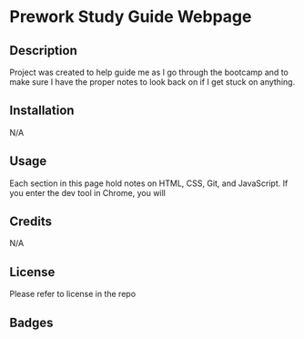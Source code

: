 # Prework Study Guide Webpage

## Description

Project was created to help guide me as I go through the bootcamp and to make sure I have the proper notes to look back on if I get stuck on anything.

## Installation

N/A

## Usage

Each section in this page hold notes on HTML, CSS, Git, and JavaScript. If you enter the dev tool in Chrome, you will 

## Credits

N/A

## License

Please refer to license in the repo

## Badges